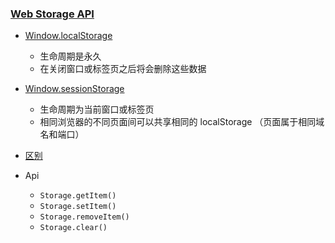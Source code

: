 ### [Web Storage API](https://developer.mozilla.org/zh-CN/docs/Web/API/Web_Storage_API/Using_the_Web_Storage_API)

- [Window.localStorage](https://developer.mozilla.org/zh-CN/docs/Web/API/Window/localStorage)

  - 生命周期是永久
  - 在关闭窗口或标签页之后将会删除这些数据

- [Window.sessionStorage](https://developer.mozilla.org/zh-CN/docs/Web/API/Window/sessionStorage)

  - 生命周期为当前窗口或标签页
  - 相同浏览器的不同页面间可以共享相同的 localStorage （页面属于相同域名和端口）

- [区别](https://juejin.im/post/5b3a0fd4e51d4555c3022a61)

- Api

  - `Storage.getItem()`
  - `Storage.setItem()`
  - `Storage.removeItem()`
  - `Storage.clear()`